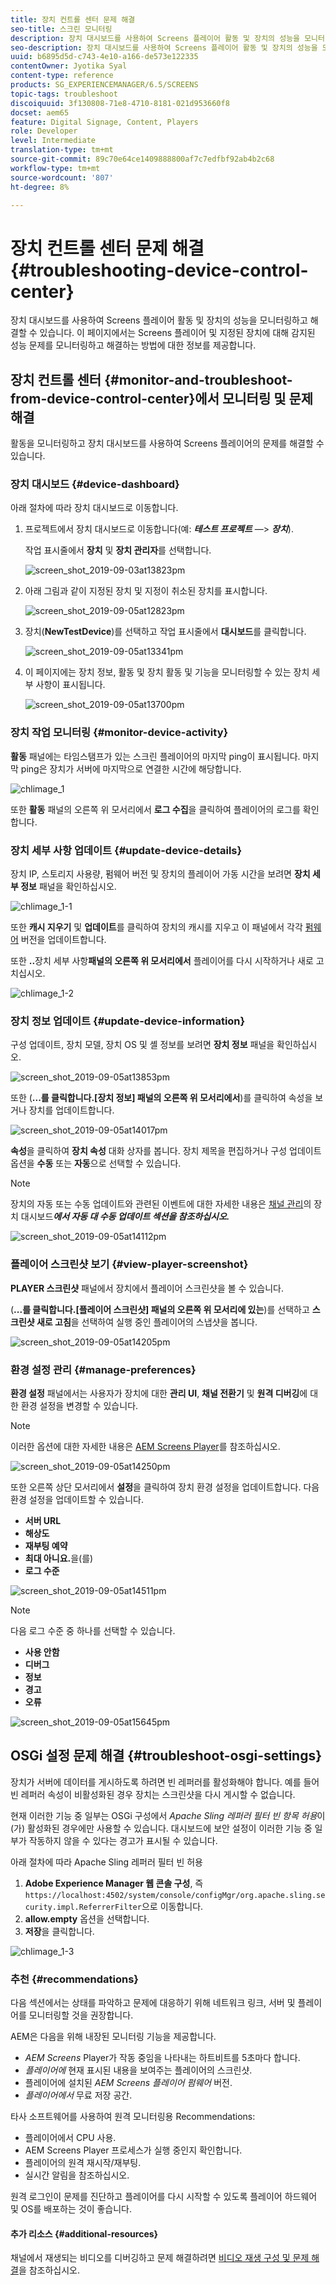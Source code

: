 ```yaml
---
title: 장치 컨트롤 센터 문제 해결
seo-title: 스크린 모니터링
description: 장치 대시보드를 사용하여 Screens 플레이어 활동 및 장치의 성능을 모니터링하고 문제를 해결하려면 이 페이지를 따르십시오.
seo-description: 장치 대시보드를 사용하여 Screens 플레이어 활동 및 장치의 성능을 모니터링하고 문제를 해결하려면 이 페이지를 따르십시오.
uuid: b6895d5d-c743-4e10-a166-de573e122335
contentOwner: Jyotika Syal
content-type: reference
products: SG_EXPERIENCEMANAGER/6.5/SCREENS
topic-tags: troubleshoot
discoiquuid: 3f130808-71e8-4710-8181-021d953660f8
docset: aem65
feature: Digital Signage, Content, Players
role: Developer
level: Intermediate
translation-type: tm+mt
source-git-commit: 89c70e64ce1409888800af7c7edfbf92ab4b2c68
workflow-type: tm+mt
source-wordcount: '807'
ht-degree: 8%

---
```



# 장치 컨트롤 센터 문제 해결 {#troubleshooting-device-control-center}

장치 대시보드를 사용하여 Screens 플레이어 활동 및 장치의 성능을 모니터링하고 해결할 수 있습니다. 이 페이지에서는 Screens 플레이어 및 지정된 장치에 대해 감지된 성능 문제를 모니터링하고 해결하는 방법에 대한 정보를 제공합니다.

## 장치 컨트롤 센터 {#monitor-and-troubleshoot-from-device-control-center}에서 모니터링 및 문제 해결

활동을 모니터링하고 장치 대시보드를 사용하여 Screens 플레이어의 문제를 해결할 수 있습니다.

### 장치 대시보드 {#device-dashboard}

아래 절차에 따라 장치 대시보드로 이동합니다.

1. 프로젝트에서 장치 대시보드로 이동합니다(예: ***테스트 프로젝트*** —> ***장치***).

   작업 표시줄에서 **장치** 및 **장치 관리자**&#x200B;를 선택합니다.

   ![screen_shot_2019-09-03at13823pm](assets/screen_shot_2019-09-03at13823pm.png)

1. 아래 그림과 같이 지정된 장치 및 지정이 취소된 장치를 표시합니다.

   ![screen_shot_2019-09-05at12823pm](assets/screen_shot_2019-09-05at12823pm.png)

1. 장치(**NewTestDevice**)를 선택하고 작업 표시줄에서 **대시보드**&#x200B;를 클릭합니다.

   ![screen_shot_2019-09-05at13341pm](assets/screen_shot_2019-09-05at13341pm.png)

1. 이 페이지에는 장치 정보, 활동 및 장치 활동 및 기능을 모니터링할 수 있는 장치 세부 사항이 표시됩니다.

   ![screen_shot_2019-09-05at13700pm](assets/screen_shot_2019-09-05at13700pm.png)

### 장치 작업 모니터링 {#monitor-device-activity}

**활동** 패널에는 타임스탬프가 있는 스크린 플레이어의 마지막 ping이 표시됩니다. 마지막 ping은 장치가 서버에 마지막으로 연결한 시간에 해당합니다.

![chlimage_1](assets/chlimage_1.png)

또한 **활동** 패널의 오른쪽 위 모서리에서 **로그 수집**&#x200B;을 클릭하여 플레이어의 로그를 확인합니다.

### 장치 세부 사항 업데이트 {#update-device-details}

장치 IP, 스토리지 사용량, 펌웨어 버전 및 장치의 플레이어 가동 시간을 보려면 **장치 세부 정보** 패널을 확인하십시오.

![chlimage_1-1](assets/chlimage_1-1.png)

또한 **캐시 지우기** 및 **업데이트**&#x200B;를 클릭하여 장치의 캐시를 지우고 이 패널에서 각각 [펌웨어](screens-glossary.md) 버전을 업데이트합니다.

또한 **..**&#x200B;장치 세부 사항&#x200B;**패널의 오른쪽 위 모서리에서** 플레이어를 다시 시작하거나 새로 고치십시오.

![chlimage_1-2](assets/chlimage_1-2.png)

### 장치 정보 업데이트 {#update-device-information}

구성 업데이트, 장치 모델, 장치 OS 및 셸 정보를 보려면 **장치 정보** 패널을 확인하십시오.

![screen_shot_2019-09-05at13853pm](assets/screen_shot_2019-09-05at13853pm.png)

또한 (**...를 클릭합니다.[장치 정보] 패널의 오른쪽 위 모서리에서**)를 클릭하여 속성을 보거나 장치를 업데이트합니다.

![screen_shot_2019-09-05at14017pm](assets/screen_shot_2019-09-05at14017pm.png)

**속성**&#x200B;을 클릭하여 **장치 속성** 대화 상자를 봅니다. 장치 제목을 편집하거나 구성 업데이트 옵션을 **수동** 또는 **자동**&#x200B;으로 선택할 수 있습니다.

>[!NOTE]
>
>장치의 자동 또는 수동 업데이트와 관련된 이벤트에 대한 자세한 내용은 [채널 관리](managing-channels.md)의 장치 대시보드&#x200B;***에서 자동 대 수동 업데이트 섹션을 참조하십시오.***

![screen_shot_2019-09-05at14112pm](assets/screen_shot_2019-09-05at14112pm.png)

### 플레이어 스크린샷 보기 {#view-player-screenshot}

**PLAYER 스크린샷** 패널에서 장치에서 플레이어 스크린샷을 볼 수 있습니다.

(**...를 클릭합니다.[플레이어 스크린샷] 패널의 오른쪽 위 모서리에 있는**)를 선택하고 **스크린샷 새로 고침**&#x200B;을 선택하여 실행 중인 플레이어의 스냅샷을 봅니다.

![screen_shot_2019-09-05at14205pm](assets/screen_shot_2019-09-05at14205pm.png)

### 환경 설정 관리 {#manage-preferences}

**환경 설정** 패널에서는 사용자가 장치에 대한 **관리 UI**, **채널 전환기** 및 **원격 디버깅**&#x200B;에 대한 환경 설정을 변경할 수 있습니다.

>[!NOTE]
>이러한 옵션에 대한 자세한 내용은 [AEM Screens Player](working-with-screens-player.md)를 참조하십시오.

![screen_shot_2019-09-05at14250pm](assets/screen_shot_2019-09-05at14250pm.png)

또한 오른쪽 상단 모서리에서 **설정**&#x200B;을 클릭하여 장치 환경 설정을 업데이트합니다. 다음 환경 설정을 업데이트할 수 있습니다.

* **서버 URL**
* **해상도**
* **재부팅 예약**
* **최대 아니요.**&#x200B;을(를)
* **로그 수준**

![screen_shot_2019-09-05at14511pm](assets/screen_shot_2019-09-05at14511pm.png)

>[!NOTE]
>다음 로그 수준 중 하나를 선택할 수 있습니다.
>* **사용 안함**
>* **디버그**
>* **정보**
>* **경고**
>* **오류**


![screen_shot_2019-09-05at15645pm](assets/screen_shot_2019-09-05at15645pm.png)

## OSGi 설정 문제 해결 {#troubleshoot-osgi-settings}

장치가 서버에 데이터를 게시하도록 하려면 빈 레퍼러를 활성화해야 합니다. 예를 들어 빈 레퍼러 속성이 비활성화된 경우 장치는 스크린샷을 다시 게시할 수 없습니다.

현재 이러한 기능 중 일부는 OSGi 구성에서 *Apache Sling 레퍼러 필터 빈 항목 허용*&#x200B;이(가) 활성화된 경우에만 사용할 수 있습니다. 대시보드에 보안 설정이 이러한 기능 중 일부가 작동하지 않을 수 있다는 경고가 표시될 수 있습니다.

아래 절차에 따라 Apache Sling 레퍼러 필터 빈 허용

1. **Adobe Experience Manager 웹 콘솔 구성**, 즉 `https://localhost:4502/system/console/configMgr/org.apache.sling.security.impl.ReferrerFilter`으로 이동합니다.
1. **allow.empty** 옵션을 선택합니다.
1. **저장**&#x200B;을 클릭합니다.

![chlimage_1-3](assets/chlimage_1-3.png)

### 추천 {#recommendations}

다음 섹션에서는 상태를 파악하고 문제에 대응하기 위해 네트워크 링크, 서버 및 플레이어를 모니터링할 것을 권장합니다.

AEM은 다음을 위해 내장된 모니터링 기능을 제공합니다.

* *AEM Screens* Player가 작동 중임을 나타내는 하트비트를 5초마다 합니다.
* *플레이어에* 현재 표시된 내용을 보여주는 플레이어의 스크린샷.
* 플레이어에 설치된 *AEM Screens 플레이어 펌웨어* 버전.
* *플레이어에서* 무료 저장 공간.

타사 소프트웨어를 사용하여 원격 모니터링용 Recommendations:

* 플레이어에서 CPU 사용.
* AEM Screens Player 프로세스가 실행 중인지 확인합니다.
* 플레이어의 원격 재시작/재부팅.
* 실시간 알림을 참조하십시오.

원격 로그인이 문제를 진단하고 플레이어를 다시 시작할 수 있도록 플레이어 하드웨어 및 OS를 배포하는 것이 좋습니다.

#### 추가 리소스 {#additional-resources}

채널에서 재생되는 비디오를 디버깅하고 문제 해결하려면 [비디오 재생 구성 및 문제 해결](troubleshoot-videos.md)을 참조하십시오.
